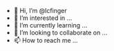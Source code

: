 - 👋 Hi, I’m @lcfinger
- 👀 I’m interested in ...
- 🌱 I’m currently learning ...
- 💞️ I’m looking to collaborate on ...
- 📫 How to reach me ...

<!---
lcfinger/lcfinger is a ✨ special ✨ repository because its `README.md` (this file) appears on your GitHub profile.
You can click the Preview link to take a look at your changes.
--->
